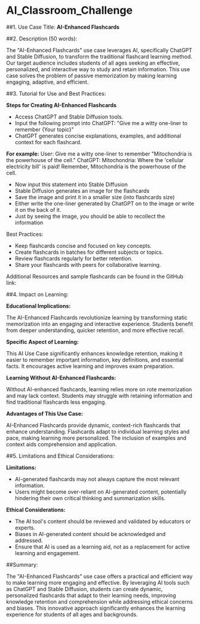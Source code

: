 # AI_Classroom_Challenge

##1. Use Case Title: **AI-Enhanced Flashcards**

##2. Description (50 words):

The "AI-Enhanced Flashcards" use case leverages AI, specifically ChatGPT and Stable Diffusion, to transform the traditional flashcard learning method. Our target audience includes students of all ages seeking an effective, personalized, and interactive way to study and retain information. This use case solves the problem of passive memorization by making learning engaging, adaptive, and efficient.

##3. Tutorial for Use and Best Practices:

**Steps for Creating AI-Enhanced Flashcards**

- Access ChatGPT and Stable Diffusion tools.
- Input the following prompt into ChatGPT: "Give me a witty one-liner to remember {Your topic}"
- ChatGPT generates concise explanations, examples, and additional context for each flashcard.

**For example:**
User: Give me a witty one-liner to remember "Mitochondria is the powerhouse of the cell."
ChatGPT: Mitochondria: Where the 'cellular electricity bill' is paid! Remember, Mitochondria is the powerhouse of the cell.

- Now input this statement into Stable Diffusion
- Stable Diffusion generates an image for the flashcards
- Save the image and print it in a smaller size (into flashcards size)
- Either write the one-liner generated by ChatGPT on to the image or write it on the back of it.
- Just by seeing the image, you should be able to recollect the information

Best Practices:

- Keep flashcards concise and focused on key concepts.
- Create flashcards in batches for different subjects or topics.
- Review flashcards regularly for better retention.
- Share your flashcards with peers for collaborative learning.

Additional Resources and sample flashcards can be found in the GitHub link: 

##4. Impact on Learning:

**Educational Implications:**

The AI-Enhanced Flashcards revolutionize learning by transforming static memorization into an engaging and interactive experience. Students benefit from deeper understanding, quicker retention, and more effective recall.

**Specific Aspect of Learning:**

This AI Use Case significantly enhances knowledge retention, making it easier to remember important information, key definitions, and essential facts. It encourages active learning and improves exam preparation.

**Learning Without AI-Enhanced Flashcards:**

Without AI-enhanced flashcards, learning relies more on rote memorization and may lack context. Students may struggle with retaining information and find traditional flashcards less engaging.

**Advantages of This Use Case:**

AI-Enhanced Flashcards provide dynamic, context-rich flashcards that enhance understanding.
Flashcards adapt to individual learning styles and pace, making learning more personalized.
The inclusion of examples and context aids comprehension and application.

##5. Limitations and Ethical Considerations:

**Limitations:**

- AI-generated flashcards may not always capture the most relevant information.
- Users might become over-reliant on AI-generated content, potentially hindering their own critical thinking and summarization skills.

**Ethical Considerations:**

- The AI tool's content should be reviewed and validated by educators or experts.
- Biases in AI-generated content should be acknowledged and addressed.
- Ensure that AI is used as a learning aid, not as a replacement for active learning and engagement.

##Summary:

The "AI-Enhanced Flashcards" use case offers a practical and efficient way to make learning more engaging and effective. By leveraging AI tools such as ChatGPT and Stable Diffusion, students can create dynamic, personalized flashcards that adapt to their learning needs, improving knowledge retention and comprehension while addressing ethical concerns and biases. This innovative approach significantly enhances the learning experience for students of all ages and backgrounds.

